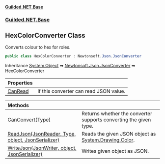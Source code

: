 
#### [Guilded.NET.Base](Guilded_NET_Base 'Guilded.NET.Base')
### [Guilded.NET.Base](Guilded_NET_Base#Guilded_NET_Base 'Guilded.NET.Base')
## HexColorConverter Class

Converts colour to hex for roles.
```csharp
public class HexColorConverter : Newtonsoft.Json.JsonConverter
```

Inheritance [System.Object](https://docs.microsoft.com/en-us/dotnet/api/System.Object 'System.Object') &#x27A1; [Newtonsoft.Json.JsonConverter](https://docs.microsoft.com/en-us/dotnet/api/Newtonsoft.Json.JsonConverter 'Newtonsoft.Json.JsonConverter') &#x27A1; HexColorConverter

| Properties | |
| :--- | :--- |
| [CanRead](HexColorConverter_CanRead 'Guilded.NET.Base.HexColorConverter.CanRead') | If this converter can read JSON value. |

| Methods | |
| :--- | :--- |
| [CanConvert(Type)](HexColorConverter_CanConvert(Type) 'Guilded.NET.Base.HexColorConverter.CanConvert(System.Type)') | Returns whether the converter supports converting the given type. |
| [ReadJson(JsonReader, Type, object, JsonSerializer)](HexColorConverter_ReadJson(JsonReader_Type_object_JsonSerializer) 'Guilded.NET.Base.HexColorConverter.ReadJson(Newtonsoft.Json.JsonReader, System.Type, object, Newtonsoft.Json.JsonSerializer)') | Reads the given JSON object as [System.Drawing.Color](https://docs.microsoft.com/en-us/dotnet/api/System.Drawing.Color 'System.Drawing.Color'). |
| [WriteJson(JsonWriter, object, JsonSerializer)](HexColorConverter_WriteJson(JsonWriter_object_JsonSerializer) 'Guilded.NET.Base.HexColorConverter.WriteJson(Newtonsoft.Json.JsonWriter, object, Newtonsoft.Json.JsonSerializer)') | Writes given object as JSON. |
